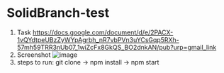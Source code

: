 # SolidBranch-test
1. Task https://docs.google.com/document/d/e/2PACX-1vQYdtpeUBzZyWYpAgrbh_nR7vbPVn3uYCsGqp5RXh-57mh59TRR3nUb07_1wiZcFx8GkQS_BO2dnkAN/pub?urp=gmail_link
2. Screenshot
![image](https://user-images.githubusercontent.com/40769643/190639341-0c2049ab-1e1f-4c71-9131-b5f19179c5e1.png)
3. steps to run: git clone -> npm install -> npm start
